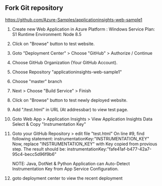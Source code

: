 ## Fork Git repository
https://github.com/Azure-Samples/applicationinsights-web-sample1

1. Create new Web Application in Azure
        Platform : Windows
        Service Plan: S1
        Runtime Environment: Node 8.5

2. Click on "Browse" button to test website.

3. Goto "Deployment Center" > Choose "GitHub" > Authorize / Continue

4. Choose GitHub Organization (Your GitHub Account).
5. Choose Repository "applicationinsights-web-sample1"
6. Choose "master" branch
7. Next > Choose "Build Service" > Finish
8. Click on "Browse" button to test newly deployed website.
9. Add "/test.html" in URL (At addressbar) to view test page.
10. Goto Web App > Application Insights > View Application Insights Data
    Select & Copy "Instrumentation Key"
11. Goto your GitHub Repository > edit file "test.html"
    On line #9, find following statement:
         instrumentationKey:"INSTRUMENTATION_KEY"
    Now, replace "INSTRUMENTATION_KEY" with Key copied from provious step.
    The result should be:
         instrumentationKey:"fafe41af-b477-42a7-95c4-becc5d96f9b6"

    NOTE: Java, DotNet & Python Application can Auto-Detect Instrumentation Key
          from App Service Configuration.

12.  goto deployment center to view the recent deployment
